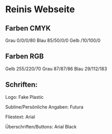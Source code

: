 Reinis Webseite
===============

Farben CMYK
----------
Grau 0/0/0/80
Blau 85/50/0/0
Gelb /10/100/0

Farben RGB
----------
Gelb 255/220/70
Grau 87/87/86
Blau 29/112/183

Schriften:
-----------
Logo: Fake Plastic

Subline/Persönliche Angaben: Futura

Fliestext: Arial

Überschriften/Buttons: Arial Black

